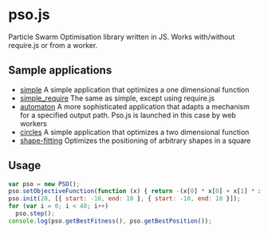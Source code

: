 pso.js
======

Particle Swarm Optimisation library written in JS. Works with/without require.js or from a worker.

Sample applications
-------------------

+ [simple](http://madflame991.github.io/pso.js/examples/simple/simple.html) A simple application that optimizes a one dimensional function
+ [simple_require](http://madflame991.github.io/pso.js/examples/simple_require/simple_require.html) The same as simple, except using require.js
+ [automaton](http://madflame991.github.io/pso.js/examples/automaton/automaton.html) A more sophisticated application that adapts a mechanism for a specified output path.
Pso.js is launched in this case by web workers
+ [circles](http://madflame991.github.io/pso.js/examples/circles/circles.html) A simple application that optimizes a two dimensional function
+ [shape-fitting](http://madflame991.github.io/pso.js/examples/shape-fitting/shape-fitting.html) Optimizes the positioning of arbitrary shapes in a square

Usage
-----

```javascript
var pso = new PSO();
pso.setObjectiveFunction(function (x) { return -(x[0] * x[0] + x[1] * x[1]); });
pso.init(20, [{ start: -10, end: 10 }, { start: -10, end: 10 }]);
for (var i = 0; i < 40; i++)
  pso.step();
console.log(pso.getBestFitness(), pso.getBestPosition());
```